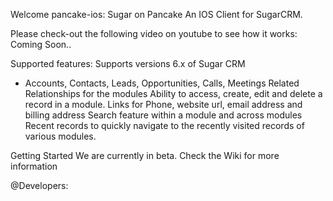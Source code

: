 Welcome
pancake-ios: Sugar on Pancake
An IOS Client for SugarCRM.

Please check-out the following video on youtube to see how it works: Coming Soon..

Supported features:
Supports versions 
6.x of Sugar CRM 
- Accounts, Contacts, Leads, Opportunities, Calls, Meetings Related Relationships for the modules 
Ability to access, create, edit and delete a record in a module. 
Links for Phone, website url, email address and billing address 
Search feature within a module and across modules 
Recent records to quickly navigate to the recently visited records of various modules.

Getting Started
We are currently in beta. Check the Wiki for more information

@Developers: 
